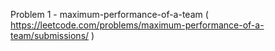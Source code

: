Problem 1 - maximum-performance-of-a-team ( https://leetcode.com/problems/maximum-performance-of-a-team/submissions/ )